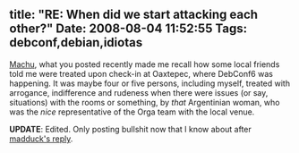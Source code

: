 title: "RE: When did we start attacking each other?"
Date: 2008-08-04 11:52:55
Tags: debconf,debian,idiotas
---
<a href="http://mltplanet.livejournal.com/582.html">Machu</a>, what you posted recently made me recall how some local friends told me were treated upon check-in at Oaxtepec, where DebConf6 was happening. It was maybe four or five persons, including myself, treated with arrogance, indifference and rudeness when there were issues (or say, situations) with the rooms or something, by <em>that</em> Argentinian woman, who was the <em>nice</em> representative of the Orga team with the local venue.

<strong>UPDATE</strong>: Edited. Only posting bullshit now that I know about after <a href="http://log.damog.net/2008/08/re-when-did-we-start-attacking.html#comments">madduck's reply</a>.